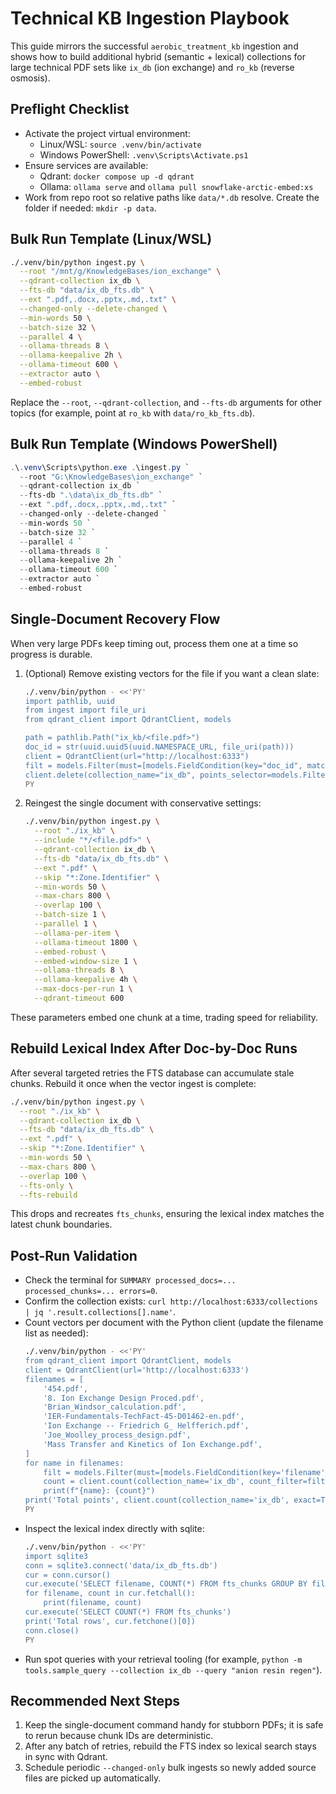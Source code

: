 # Technical KB Ingestion Playbook

This guide mirrors the successful `aerobic_treatment_kb` ingestion and shows how to build additional hybrid (semantic + lexical) collections for large technical PDF sets like `ix_db` (ion exchange) and `ro_kb` (reverse osmosis).

## Preflight Checklist
- Activate the project virtual environment:
  - Linux/WSL: `source .venv/bin/activate`
  - Windows PowerShell: `.venv\Scripts\Activate.ps1`
- Ensure services are available:
  - Qdrant: `docker compose up -d qdrant`
  - Ollama: `ollama serve` and `ollama pull snowflake-arctic-embed:xs`
- Work from repo root so relative paths like `data/*.db` resolve. Create the folder if needed: `mkdir -p data`.

## Bulk Run Template (Linux/WSL)
```bash
./.venv/bin/python ingest.py \
  --root "/mnt/g/KnowledgeBases/ion_exchange" \
  --qdrant-collection ix_db \
  --fts-db "data/ix_db_fts.db" \
  --ext ".pdf,.docx,.pptx,.md,.txt" \
  --changed-only --delete-changed \
  --min-words 50 \
  --batch-size 32 \
  --parallel 4 \
  --ollama-threads 8 \
  --ollama-keepalive 2h \
  --ollama-timeout 600 \
  --extractor auto \
  --embed-robust
```
Replace the `--root`, `--qdrant-collection`, and `--fts-db` arguments for other topics (for example, point at `ro_kb` with `data/ro_kb_fts.db`).

## Bulk Run Template (Windows PowerShell)
```powershell
.\.venv\Scripts\python.exe .\ingest.py `
  --root "G:\KnowledgeBases\ion_exchange" `
  --qdrant-collection ix_db `
  --fts-db ".\data\ix_db_fts.db" `
  --ext ".pdf,.docx,.pptx,.md,.txt" `
  --changed-only --delete-changed `
  --min-words 50 `
  --batch-size 32 `
  --parallel 4 `
  --ollama-threads 8 `
  --ollama-keepalive 2h `
  --ollama-timeout 600 `
  --extractor auto `
  --embed-robust
```

## Single-Document Recovery Flow
When very large PDFs keep timing out, process them one at a time so progress is durable.
1. (Optional) Remove existing vectors for the file if you want a clean slate:
   ```bash
   ./.venv/bin/python - <<'PY'
   import pathlib, uuid
   from ingest import file_uri
   from qdrant_client import QdrantClient, models

   path = pathlib.Path("ix_kb/<file.pdf>")
   doc_id = str(uuid.uuid5(uuid.NAMESPACE_URL, file_uri(path)))
   client = QdrantClient(url="http://localhost:6333")
   filt = models.Filter(must=[models.FieldCondition(key="doc_id", match=models.MatchValue(value=doc_id))])
   client.delete(collection_name="ix_db", points_selector=models.FilterSelector(filter=filt))
   PY
   ```
2. Reingest the single document with conservative settings:
   ```bash
   ./.venv/bin/python ingest.py \
     --root "./ix_kb" \
     --include "*/<file.pdf>" \
     --qdrant-collection ix_db \
     --fts-db "data/ix_db_fts.db" \
     --ext ".pdf" \
     --skip "*:Zone.Identifier" \
     --min-words 50 \
     --max-chars 800 \
     --overlap 100 \
     --batch-size 1 \
     --parallel 1 \
     --ollama-per-item \
     --ollama-timeout 1800 \
     --embed-robust \
     --embed-window-size 1 \
     --ollama-threads 8 \
     --ollama-keepalive 4h \
     --max-docs-per-run 1 \
     --qdrant-timeout 600
   ```
These parameters embed one chunk at a time, trading speed for reliability.

## Rebuild Lexical Index After Doc-by-Doc Runs
After several targeted retries the FTS database can accumulate stale chunks. Rebuild it once when the vector ingest is complete:
```bash
./.venv/bin/python ingest.py \
  --root "./ix_kb" \
  --qdrant-collection ix_db \
  --fts-db "data/ix_db_fts.db" \
  --ext ".pdf" \
  --skip "*:Zone.Identifier" \
  --min-words 50 \
  --max-chars 800 \
  --overlap 100 \
  --fts-only \
  --fts-rebuild
```
This drops and recreates `fts_chunks`, ensuring the lexical index matches the latest chunk boundaries.

## Post-Run Validation
- Check the terminal for `SUMMARY processed_docs=... processed_chunks=... errors=0`.
- Confirm the collection exists: `curl http://localhost:6333/collections | jq '.result.collections[].name'`.
- Count vectors per document with the Python client (update the filename list as needed):
  ```bash
  ./.venv/bin/python - <<'PY'
  from qdrant_client import QdrantClient, models
  client = QdrantClient(url='http://localhost:6333')
  filenames = [
      '454.pdf',
      '8. Ion Exchange Design Proced.pdf',
      'Brian_Windsor_calculation.pdf',
      'IER-Fundamentals-TechFact-45-D01462-en.pdf',
      'Ion Exchange -- Friedrich G_ Helfferich.pdf',
      'Joe_Woolley_process_design.pdf',
      'Mass Transfer and Kinetics of Ion Exchange.pdf',
  ]
  for name in filenames:
      filt = models.Filter(must=[models.FieldCondition(key='filename', match=models.MatchValue(value=name))])
      count = client.count(collection_name='ix_db', count_filter=filt, exact=True).count
      print(f"{name}: {count}")
  print('Total points', client.count(collection_name='ix_db', exact=True).count)
  PY
  ```
- Inspect the lexical index directly with sqlite:
  ```bash
  ./.venv/bin/python - <<'PY'
  import sqlite3
  conn = sqlite3.connect('data/ix_db_fts.db')
  cur = conn.cursor()
  cur.execute('SELECT filename, COUNT(*) FROM fts_chunks GROUP BY filename ORDER BY filename')
  for filename, count in cur.fetchall():
      print(filename, count)
  cur.execute('SELECT COUNT(*) FROM fts_chunks')
  print('Total rows', cur.fetchone()[0])
  conn.close()
  PY
  ```
- Run spot queries with your retrieval tooling (for example, `python -m tools.sample_query --collection ix_db --query "anion resin regen"`).

## Recommended Next Steps
1. Keep the single-document command handy for stubborn PDFs; it is safe to rerun because chunk IDs are deterministic.
2. After any batch of retries, rebuild the FTS index so lexical search stays in sync with Qdrant.
3. Schedule periodic `--changed-only` bulk ingests so newly added source files are picked up automatically.
